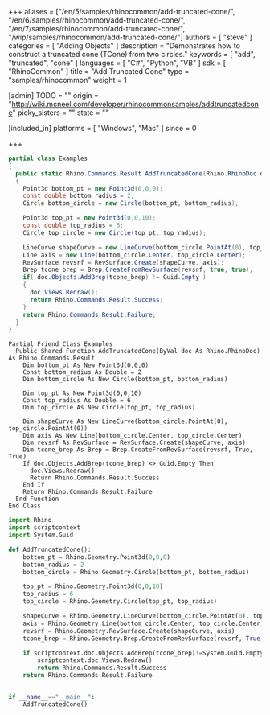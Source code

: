 +++
aliases = ["/en/5/samples/rhinocommon/add-truncated-cone/", "/en/6/samples/rhinocommon/add-truncated-cone/", "/en/7/samples/rhinocommon/add-truncated-cone/", "/wip/samples/rhinocommon/add-truncated-cone/"]
authors = [ "steve" ]
categories = [ "Adding Objects" ]
description = "Demonstrates how to construct a truncated cone (TCone) from two circles."
keywords = [ "add", "truncated", "cone" ]
languages = [ "C#", "Python", "VB" ]
sdk = [ "RhinoCommon" ]
title = "Add Truncated Cone"
type = "samples/rhinocommon"
weight = 1

[admin]
TODO = ""
origin = "http://wiki.mcneel.com/developer/rhinocommonsamples/addtruncatedcone"
picky_sisters = ""
state = ""

[included_in]
platforms = [ "Windows", "Mac" ]
since = 0

+++

<div class="codetab-content" id="cs">

```cs
partial class Examples
{
  public static Rhino.Commands.Result AddTruncatedCone(Rhino.RhinoDoc doc)
  {
    Point3d bottom_pt = new Point3d(0,0,0);
    const double bottom_radius = 2;
    Circle bottom_circle = new Circle(bottom_pt, bottom_radius);

    Point3d top_pt = new Point3d(0,0,10);
    const double top_radius = 6;
    Circle top_circle = new Circle(top_pt, top_radius);

    LineCurve shapeCurve = new LineCurve(bottom_circle.PointAt(0), top_circle.PointAt(0));
    Line axis = new Line(bottom_circle.Center, top_circle.Center);
    RevSurface revsrf = RevSurface.Create(shapeCurve, axis);
    Brep tcone_brep = Brep.CreateFromRevSurface(revsrf, true, true);
    if( doc.Objects.AddBrep(tcone_brep) != Guid.Empty )
    {
      doc.Views.Redraw();
      return Rhino.Commands.Result.Success;
    }
    return Rhino.Commands.Result.Failure;
  }
}
```

</div>


<div class="codetab-content" id="vb">

```vbnet
Partial Friend Class Examples
  Public Shared Function AddTruncatedCone(ByVal doc As Rhino.RhinoDoc) As Rhino.Commands.Result
	Dim bottom_pt As New Point3d(0,0,0)
	Const bottom_radius As Double = 2
	Dim bottom_circle As New Circle(bottom_pt, bottom_radius)

	Dim top_pt As New Point3d(0,0,10)
	Const top_radius As Double = 6
	Dim top_circle As New Circle(top_pt, top_radius)

	Dim shapeCurve As New LineCurve(bottom_circle.PointAt(0), top_circle.PointAt(0))
	Dim axis As New Line(bottom_circle.Center, top_circle.Center)
	Dim revsrf As RevSurface = RevSurface.Create(shapeCurve, axis)
	Dim tcone_brep As Brep = Brep.CreateFromRevSurface(revsrf, True, True)
	If doc.Objects.AddBrep(tcone_brep) <> Guid.Empty Then
	  doc.Views.Redraw()
	  Return Rhino.Commands.Result.Success
	End If
	Return Rhino.Commands.Result.Failure
  End Function
End Class
```

</div>


<div class="codetab-content" id="py">

```python
import Rhino
import scriptcontext
import System.Guid

def AddTruncatedCone():
    bottom_pt = Rhino.Geometry.Point3d(0,0,0)
    bottom_radius = 2
    bottom_circle = Rhino.Geometry.Circle(bottom_pt, bottom_radius)

    top_pt = Rhino.Geometry.Point3d(0,0,10)
    top_radius = 6
    top_circle = Rhino.Geometry.Circle(top_pt, top_radius)

    shapeCurve = Rhino.Geometry.LineCurve(bottom_circle.PointAt(0), top_circle.PointAt(0))
    axis = Rhino.Geometry.Line(bottom_circle.Center, top_circle.Center)
    revsrf = Rhino.Geometry.RevSurface.Create(shapeCurve, axis)
    tcone_brep = Rhino.Geometry.Brep.CreateFromRevSurface(revsrf, True, True)

    if scriptcontext.doc.Objects.AddBrep(tcone_brep)!=System.Guid.Empty:
        scriptcontext.doc.Views.Redraw()
        return Rhino.Commands.Result.Success
    return Rhino.Commands.Result.Failure


if __name__=="__main__":
    AddTruncatedCone()
```

</div>
